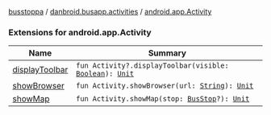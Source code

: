[busstoppa](../../index.md) / [danbroid.busapp.activities](../index.md) / [android.app.Activity](./index.md)

### Extensions for android.app.Activity

| Name | Summary |
|---|---|
| [displayToolbar](display-toolbar.md) | `fun Activity?.displayToolbar(visible: `[`Boolean`](https://kotlinlang.org/api/latest/jvm/stdlib/kotlin/-boolean/index.html)`): `[`Unit`](https://kotlinlang.org/api/latest/jvm/stdlib/kotlin/-unit/index.html) |
| [showBrowser](show-browser.md) | `fun Activity.showBrowser(url: `[`String`](https://kotlinlang.org/api/latest/jvm/stdlib/kotlin/-string/index.html)`): `[`Unit`](https://kotlinlang.org/api/latest/jvm/stdlib/kotlin/-unit/index.html) |
| [showMap](show-map.md) | `fun Activity.showMap(stop: `[`BusStop`](../../danbroid.busapp.data/-bus-stop/index.md)`?): `[`Unit`](https://kotlinlang.org/api/latest/jvm/stdlib/kotlin/-unit/index.html) |

